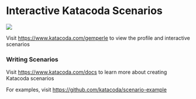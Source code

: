 # Interactive Katacoda Scenarios

[![](http://shields.katacoda.com/katacoda/gemperle/count.svg)](https://www.katacoda.com/gemperle "Get your profile on Katacoda.com")

Visit https://www.katacoda.com/gemperle to view the profile and interactive scenarios

### Writing Scenarios
Visit https://www.katacoda.com/docs to learn more about creating Katacoda scenarios

For examples, visit https://github.com/katacoda/scenario-example
